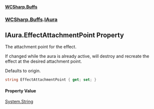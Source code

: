 #### [WCSharp.Buffs](README.md 'README')
### [WCSharp.Buffs](WCSharp.Buffs.md 'WCSharp.Buffs').[IAura](WCSharp.Buffs.IAura.md 'WCSharp.Buffs.IAura')

## IAura.EffectAttachmentPoint Property

The attachment point for the effect.  
  
If changed while the aura is already active, will destroy and recreate the effect at the desired attachment point.  
  
Defaults to origin.

```csharp
string EffectAttachmentPoint { get; set; }
```

#### Property Value
[System.String](https://docs.microsoft.com/en-us/dotnet/api/System.String 'System.String')